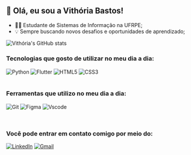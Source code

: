 ## 🙋 Olá, eu sou a Vithória Bastos!
* 👩‍🚀 Estudante de Sistemas de Informação na UFRPE;
* 💡 Sempre buscando novos desafios e oportunidades de aprendizado;

![Vithória's GitHub stats](https://github-readme-stats.vercel.app/api?username=vmila1\&rank_icon=github\&theme=synthwave)

### Tecnologias que gosto de utilizar no meu dia a dia:
<div style="display: inline_block">
    <img align="center" alt="Python" src="https://img.shields.io/badge/Python-14354C?style=for-the-badge&logo=python&logoColor=white" />
    <img align="center" alt="Flutter" src="https://img.shields.io/badge/Flutter-02569B?style=for-the-badge&logo=flutter&logoColor=white" />
    <img align="center" alt="HTML5" src="https://img.shields.io/badge/HTML5-E34F26?style=for-the-badge&logo=html5&logoColor=white" />
    <img align="center" alt="CSS3" src="https://img.shields.io/badge/CSS3-1572B6?style=for-the-badge&logo=css3&logoColor=white" />
</div>
<br/>



### Ferramentas que utilizo no meu dia a dia:
<img align="center" alt="Git" src="https://img.shields.io/badge/GIT-E44C30?style=for-the-badge&logo=git&logoColor=white">  <img align="center" alt="Figma" src="https://img.shields.io/badge/Figma-696969?style=for-the-badge&logo=figma&logoColor=figma"> <img align="center" alt="Vscode" src="https://img.shields.io/badge/Vscode-007ACC?style=for-the-badge&logo=visual-studio-code&logoColor=white">

<br/>

### Você pode entrar em contato comigo por meio do:


[![LinkedIn](https://img.shields.io/badge/LinkedIn-0077B5?style=for-the-badge&logo=linkedin&logoColor=white)](https://www.linkedin.com/in/vithória-bastos-761b981b0/)
[![Gmail](https://img.shields.io/badge/Gmail-D14836?style=for-the-badge&logo=gmail&logoColor=white)](vithoriacamilasb@gmail.com)


